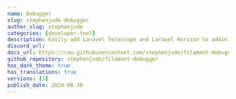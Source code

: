 ```yaml
---
name: Debugger
slug: stephenjude-debugger
author_slug: stephenjude
categories: [developer-tool]
description: Easily add Laravel Telescope and Laravel Horizon to admin panel.
discord_url: 
docs_url: https://raw.githubusercontent.com/stephenjude/filament-debugger/main/README.md
github_repository: stephenjude/filament-debugger
has_dark_theme: true
has_translations: true
versions: [3]
publish_date: 2024-08-30
---
```


